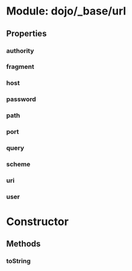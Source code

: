 # Module: dojo/_base/url

## Properties

### authority


### fragment


### host


### password


### path


### port


### query


### scheme


### uri


### user


# Constructor

## Methods

### toString


